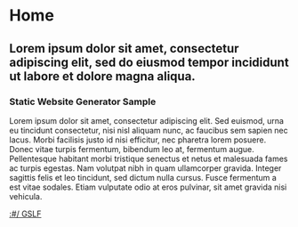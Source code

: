 # Home
## Lorem ipsum dolor sit amet, consectetur adipiscing elit, sed do eiusmod tempor incididunt ut labore et dolore magna aliqua. 

### Static Website Generator Sample

Lorem ipsum dolor sit amet, consectetur adipiscing elit. Sed euismod, urna eu tincidunt consectetur, nisi nisl aliquam nunc, ac faucibus sem sapien nec lacus. Morbi facilisis justo id nisi efficitur, nec pharetra lorem posuere. Donec vitae turpis fermentum, bibendum leo at, fermentum augue. Pellentesque habitant morbi tristique senectus et netus et malesuada fames ac turpis egestas. Nam volutpat nibh in quam ullamcorper gravida. Integer sagittis felis et leo tincidunt, sed dictum nulla cursus. Fusce fermentum a est vitae sodales. Etiam vulputate odio at eros pulvinar, sit amet gravida nisi vehicula.

[:#/ GSLF](https://gslf.it)

